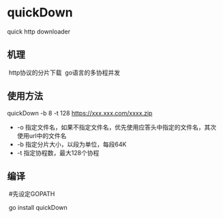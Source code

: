 # quickDown
quick http downloader

## 机理
  http协议的分片下载
  go语言的多协程并发

## 使用方法
 quickDown -b 8 -t 128 https://xxx.xxx.com/xxxx.zip
 * -o 指定文件名，如果不指定文件名，优先使用应答头中指定的文件名，其次使用url中的文件名
 * -b 指定分片大小，以段为单位，每段64K
 * -t 指定协程数，最大128个协程

## 编译
  #先设定GOPATH

  go install quickDown

